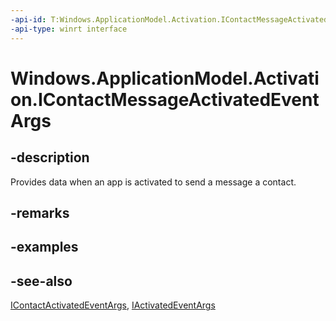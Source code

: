 ```yaml
---
-api-id: T:Windows.ApplicationModel.Activation.IContactMessageActivatedEventArgs
-api-type: winrt interface
---
```


<!-- Interface syntax.
public interface IContactMessageActivatedEventArgs : Windows.ApplicationModel.Activation.IActivatedEventArgs, Windows.ApplicationModel.Activation.IContactActivatedEventArgs
-->

# Windows.ApplicationModel.Activation.IContactMessageActivatedEventArgs

## -description
Provides data when an app is activated to send a message a contact.

## -remarks

## -examples

## -see-also
[IContactActivatedEventArgs](icontactactivatedeventargs.md), [IActivatedEventArgs](iactivatedeventargs.md)